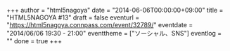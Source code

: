 +++
author = "html5nagoya"
date = "2014-06-06T00:00:00+09:00"
title = "HTML5NAGOYA #13"
draft = false
eventurl = "https://html5nagoya.connpass.com/event/32789/"
eventdate = "2014/06/06 19:30 - 21:00"
eventtheme = ["ソーシャル、SNS"]
eventlog = ""
done = true
+++
